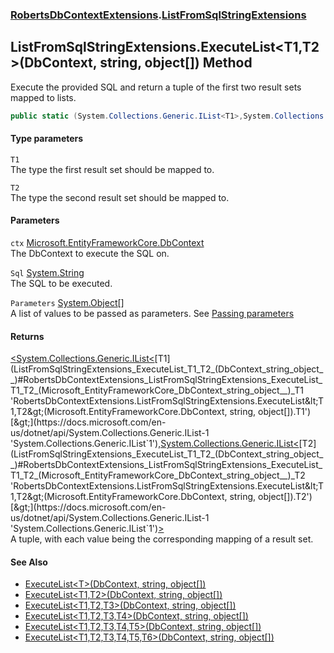 ### [RobertsDbContextExtensions](RobertsDbContextExtensions 'RobertsDbContextExtensions').[ListFromSqlStringExtensions](ListFromSqlStringExtensions 'RobertsDbContextExtensions.ListFromSqlStringExtensions')
## ListFromSqlStringExtensions.ExecuteList&lt;T1,T2&gt;(DbContext, string, object[]) Method
Execute the provided SQL and return a tuple of the 
first two result sets mapped to lists.
```csharp
public static (System.Collections.Generic.IList<T1>,System.Collections.Generic.IList<T2>) ExecuteList<T1,T2>(this Microsoft.EntityFrameworkCore.DbContext ctx, string Sql, params object[] Parameters);
```
#### Type parameters
<a name='RobertsDbContextExtensions_ListFromSqlStringExtensions_ExecuteList_T1_T2_(Microsoft_EntityFrameworkCore_DbContext_string_object__)_T1'></a>
`T1`  
The type the first result set should be mapped to.
  
<a name='RobertsDbContextExtensions_ListFromSqlStringExtensions_ExecuteList_T1_T2_(Microsoft_EntityFrameworkCore_DbContext_string_object__)_T2'></a>
`T2`  
The type the second result set should be mapped to.
  
#### Parameters
<a name='RobertsDbContextExtensions_ListFromSqlStringExtensions_ExecuteList_T1_T2_(Microsoft_EntityFrameworkCore_DbContext_string_object__)_ctx'></a>
`ctx` [Microsoft.EntityFrameworkCore.DbContext](https://docs.microsoft.com/en-us/dotnet/api/Microsoft.EntityFrameworkCore.DbContext 'Microsoft.EntityFrameworkCore.DbContext')  
The DbContext to execute the SQL on.
  
<a name='RobertsDbContextExtensions_ListFromSqlStringExtensions_ExecuteList_T1_T2_(Microsoft_EntityFrameworkCore_DbContext_string_object__)_Sql'></a>
`Sql` [System.String](https://docs.microsoft.com/en-us/dotnet/api/System.String 'System.String')  
The SQL to be executed.
  
<a name='RobertsDbContextExtensions_ListFromSqlStringExtensions_ExecuteList_T1_T2_(Microsoft_EntityFrameworkCore_DbContext_string_object__)_Parameters'></a>
`Parameters` [System.Object](https://docs.microsoft.com/en-us/dotnet/api/System.Object 'System.Object')[[]](https://docs.microsoft.com/en-us/dotnet/api/System.Array 'System.Array')  
A list of values to be passed as parameters. See [Passing parameters](https://github.com/rmacfadyen/RobertsDbContextExtensions/blob/master/Parameters.md 'https://github.com/rmacfadyen/RobertsDbContextExtensions/blob/master/Parameters.md')
  
#### Returns
[&lt;](https://docs.microsoft.com/en-us/dotnet/api/System.ValueTuple 'System.ValueTuple')[System.Collections.Generic.IList&lt;](https://docs.microsoft.com/en-us/dotnet/api/System.Collections.Generic.IList-1 'System.Collections.Generic.IList`1')[T1](ListFromSqlStringExtensions_ExecuteList_T1_T2_(DbContext_string_object__)#RobertsDbContextExtensions_ListFromSqlStringExtensions_ExecuteList_T1_T2_(Microsoft_EntityFrameworkCore_DbContext_string_object__)_T1 'RobertsDbContextExtensions.ListFromSqlStringExtensions.ExecuteList&lt;T1,T2&gt;(Microsoft.EntityFrameworkCore.DbContext, string, object[]).T1')[&gt;](https://docs.microsoft.com/en-us/dotnet/api/System.Collections.Generic.IList-1 'System.Collections.Generic.IList`1')[,](https://docs.microsoft.com/en-us/dotnet/api/System.ValueTuple 'System.ValueTuple')[System.Collections.Generic.IList&lt;](https://docs.microsoft.com/en-us/dotnet/api/System.Collections.Generic.IList-1 'System.Collections.Generic.IList`1')[T2](ListFromSqlStringExtensions_ExecuteList_T1_T2_(DbContext_string_object__)#RobertsDbContextExtensions_ListFromSqlStringExtensions_ExecuteList_T1_T2_(Microsoft_EntityFrameworkCore_DbContext_string_object__)_T2 'RobertsDbContextExtensions.ListFromSqlStringExtensions.ExecuteList&lt;T1,T2&gt;(Microsoft.EntityFrameworkCore.DbContext, string, object[]).T2')[&gt;](https://docs.microsoft.com/en-us/dotnet/api/System.Collections.Generic.IList-1 'System.Collections.Generic.IList`1')[&gt;](https://docs.microsoft.com/en-us/dotnet/api/System.ValueTuple 'System.ValueTuple')  
A tuple, with each value being the corresponding mapping of a result set.
#### See Also
- [ExecuteList&lt;T&gt;(DbContext, string, object[])](ListFromSqlStringExtensions_ExecuteList_T_(DbContext_string_object__) 'RobertsDbContextExtensions.ListFromSqlStringExtensions.ExecuteList&lt;T&gt;(Microsoft.EntityFrameworkCore.DbContext, string, object[])')
- [ExecuteList&lt;T1,T2&gt;(DbContext, string, object[])](ListFromSqlStringExtensions_ExecuteList_T1_T2_(DbContext_string_object__) 'RobertsDbContextExtensions.ListFromSqlStringExtensions.ExecuteList&lt;T1,T2&gt;(Microsoft.EntityFrameworkCore.DbContext, string, object[])')
- [ExecuteList&lt;T1,T2,T3&gt;(DbContext, string, object[])](ListFromSqlStringExtensions_ExecuteList_T1_T2_T3_(DbContext_string_object__) 'RobertsDbContextExtensions.ListFromSqlStringExtensions.ExecuteList&lt;T1,T2,T3&gt;(Microsoft.EntityFrameworkCore.DbContext, string, object[])')
- [ExecuteList&lt;T1,T2,T3,T4&gt;(DbContext, string, object[])](ListFromSqlStringExtensions_ExecuteList_T1_T2_T3_T4_(DbContext_string_object__) 'RobertsDbContextExtensions.ListFromSqlStringExtensions.ExecuteList&lt;T1,T2,T3,T4&gt;(Microsoft.EntityFrameworkCore.DbContext, string, object[])')
- [ExecuteList&lt;T1,T2,T3,T4,T5&gt;(DbContext, string, object[])](ListFromSqlStringExtensions_ExecuteList_T1_T2_T3_T4_T5_(DbContext_string_object__) 'RobertsDbContextExtensions.ListFromSqlStringExtensions.ExecuteList&lt;T1,T2,T3,T4,T5&gt;(Microsoft.EntityFrameworkCore.DbContext, string, object[])')
- [ExecuteList&lt;T1,T2,T3,T4,T5,T6&gt;(DbContext, string, object[])](ListFromSqlStringExtensions_ExecuteList_T1_T2_T3_T4_T5_T6_(DbContext_string_object__) 'RobertsDbContextExtensions.ListFromSqlStringExtensions.ExecuteList&lt;T1,T2,T3,T4,T5,T6&gt;(Microsoft.EntityFrameworkCore.DbContext, string, object[])')
